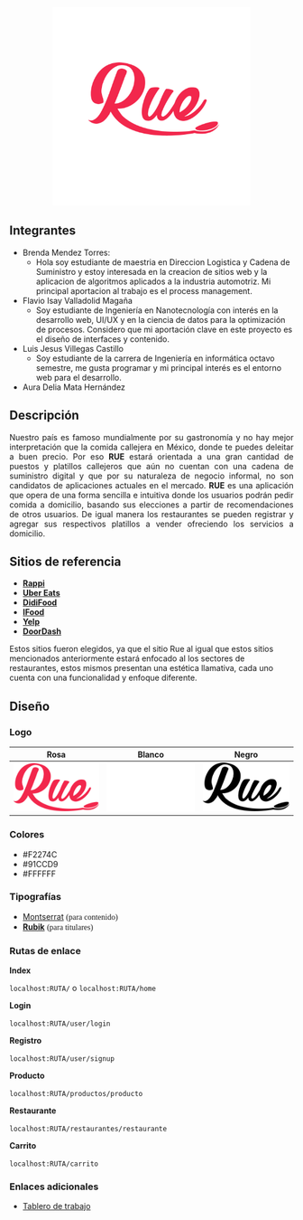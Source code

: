 <!-- ![](design/Rue_logo_pink.png) -->
<div align="center">
<img src="./design/Rue_logo_pink.png" width="350" height="350">
</div>

## Integrantes
* Brenda Mendez Torres:
  * Hola soy estudiante de maestria en Direccion Logistica y Cadena de Suministro y estoy interesada en la creacion de sitios web y la aplicacion de algoritmos aplicados a la industria automotriz. Mi principal aportacion al trabajo es el process management. 
* Flavio Isay Valladolid Magaña
  * Soy estudiante de Ingeniería en Nanotecnología con interés en la desarrollo web, UI/UX y en la ciencia de datos para la optimización de procesos. Considero que mi aportación clave en este proyecto es el diseño de interfaces y contenido.
* Luis Jesus Villegas Castillo
  * Soy estudiante de la carrera de Ingeniería en informática octavo semestre, me gusta programar y mi principal interés es el entorno web para el desarrollo.
* Aura Delia Mata Hernández

## Descripción
<p align="justify">
Nuestro país es famoso mundialmente por su gastronomía y no hay mejor interpretación que la comida callejera en México, donde te puedes deleitar a buen precio. Por eso <strong>RUE</strong> estará orientada a una gran cantidad de puestos y platillos callejeros que aún no cuentan con una cadena de suministro digital y que por su naturaleza de negocio informal, no son candidatos de aplicaciones actuales en el mercado. 
<strong>RUE</strong> es una aplicación que opera de una forma sencilla e intuitiva donde los usuarios  podrán pedir comida a domicilio, basando sus elecciones a partir de recomendaciones de otros usuarios.
De igual manera los restaurantes se pueden registrar y agregar sus respectivos platillos a vender ofreciendo los servicios a domicilio.
</p>

## Sitios de referencia
* **[Rappi](https://www.rappi.com.mx/)**
* **[Uber Eats](https://www.ubereats.com/)**
* **[DidiFood](https://www.didi-food.com/es-MX)**
* **[IFood](http://ifoodmexico.com.mx/)**
* **[Yelp](https://www.yelp.com/)**
* **[DoorDash](https://www.doordash.com/)**

<ppEl align="justify">Estos sitios fueron elegidos, ya que el sitio Rue al igual que estos sitios mencionados anteriormente estará enfocado al los sectores de restaurantes, estos mismos presentan una estética llamativa, cada uno cuenta con una funcionalidad y enfoque diferente.</ppEl>

## Diseño

### Logo

|   Rosa   |  Blanco |  Negro |
| ---- | ---- | ---- |
| <img src="./public/images/Rue_logo_pink_resized.png" width="200px" height="auto">  | <img src="./public/images/Rue_logo_white_resized.png" width="200px" height="auto">   |    <img src="./public/images/Rue_logo_black_resized.png" width="200px" height="auto">  |




### Colores
- #F2274C
- #91CCD9
- #FFFFFF

### Tipografías
- [Montserrat](https://fonts.google.com/specimen/Montserrat?query=montserrat) <span style="font-family:Montserrat">(para contenido)</span>
- [**Rubik**](https://fonts.google.com/specimen/Rubik?query=rubik) <span style="font-family:Rubik">(para titulares)</span>

### Rutas de enlace
**Index**

`localhost:RUTA/`
o
`localhost:RUTA/home`

**Login**

`localhost:RUTA/user/login`

**Registro**

`localhost:RUTA/user/signup`

**Producto**

`localhost:RUTA/productos/producto`

**Restaurante**

`localhost:RUTA/restaurantes/restaurante`

**Carrito**

`localhost:RUTA/carrito`




### Enlaces adicionales
- [Tablero de trabajo](https://trello.com/b/mVW3dA9E)

